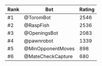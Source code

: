 Rank|Bot|Rating
---|---|---
#1|@ToromBot|2546
#2|@RaspFish|2536
#3|@OpeningsBot|2083
#4|@pawnrobot|1339
#5|@MinOpponentMoves|898
#6|@MateCheckCapture|680
